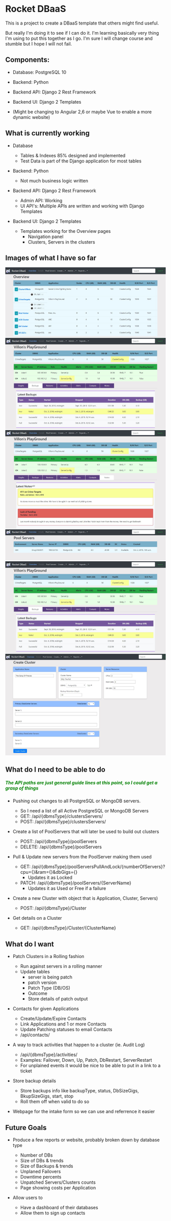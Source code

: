 <h1>Rocket DBaaS</h1>

This is a project to create a DBaaS template that others might find useful.  

But really I'm doing it to see if I can do it.  I'm learning basically very thing I'm using to put this together as I go.  I'm sure I will change course and stumble but I hope I will not fail.

<h2>Components:</h2>

* Database: PostgreSQL 10

* Backend: Python

* Backend API: Django 2 Rest Framework

* Backend UI: Django 2 Templates

* (Might be changing to Angular 2,6 or maybe Vue to enable a more dynamic website)

<h2> What is currently working </h2>
   
* Database
   * Tables & Indexes 85% designed and implemented
   * Test Data is part of the Django application for most tables

* Backend: Python
   * Not much business logic written
   
* Backend API: Django 2 Rest Framework
   * Admin API: Working
   * UI API's: Multiple APIs are written and working with Django Templates

* Backend UI: Django 2 Templates
   * Templates working for the Overview pages
      * Navigation panel
      * Clusters, Servers in the clusters

<h2>Images of what I have so far</h2>

<img src='dbaas/static/images/RocketDBaaS-Overview.JPG'>
<img src='dbaas/static/images/RocketDBaaS-ClusterDtl-Backups.JPG'>
<img src='dbaas/static/images/RocketDBaaS-ClusterDtl-Notes.JPG'>
<img src='dbaas/static/images/RocketDBaaS-PoolServers.JPG'>
<img src='dbaas/static/images/RocketDBaaS-ClusterDtl-Backups.JPG'>
<img src='dbaas/static/images/RocketDBaaS-CreateCluster.JPG'>

<h2> What do I need to be able to do</h2>

<h5><span style='color:green;'>The API paths are just general guide lines at this point, so I could get a grasp of things</span></h5>

* Pushing out changes to all PostgreSQL or MongoDB servers.  
    * So I need a list of all Active PostgreSQL or MongoDB Servers 
    * GET: /api/{dbmsType}/clustersServers/
    * POST: /api/{dbmsType}/clustersServers/
    
* Create a list of PoolServers that will later be used to build out clusters
    * POST: /api/{dbmsType}/poolServers
    * DELETE: /api/{dbmsType}/poolServers
    
* Pull & Update new servers from the PoolServer making them used
    * GET: /api/{dbmsType}/poolServersPullAndLock/{numberOfServers}?cpu={}&ram={}&dbGigs={}
        * Updates it as Locked
    * PATCH: /api/{dbmsType}/poolServers/{ServerName}
        * Updates it as Used or Free if a failure

* Create a new Cluster with object that is Application, Cluster, Servers) 
    * POST: /api/{dbmsType}/Cluster
* Get details on a Cluster
    * GET: /api/{dbmsType}/Cluster/{ClusterName}
    
<h2> What do I want </h2>

* Patch Clusters in a Rolling fashion
    * Run against servers in a rolling manner
    * Update tables 
        * server is being patch
        * patch version
        * Patch Type (DB/OS)
        * Outcome
        * Store details of patch output

* Contacts for given Applications
    * Create/Update/Expire Contacts
    * Link Applications and 1 or more Contacts
    * Update Patching statuses to email Contacts
    * /api/contacts/

* A way to track activities that happen to a cluster (ie. Audit Log)
    * /api/{dbmsType}/activities/
    * Examples: Failover, Down, Up, Patch, DbRestart, ServerRestart
    * For unplained events it would be nice to be able to put in a link to a ticket

* Store backup details
    * Store backups info like backupType, status, DbSizeGigs, BkupSizeGigs, start, stop
    * Roll them off when valid to do so

* Webpage for the intake form so we can use and referrence it easier

<h2> Future Goals </h2>

* Produce a few reports or website, probably broken down by database type
    * Number of DBs
    * Size of DBs & trends
    * Size of Backups & trends
    * Unplaned Failovers
    * Downtime percents
    * Unpatched Servers/Clusters counts
    * Page showing costs per Application

* Allow users to
    * Have a dashboard of their databases
    * Allow them to sign up contacts
